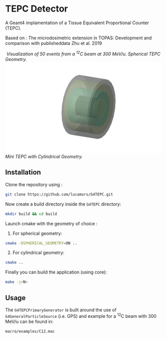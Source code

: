 # TEPC Detector

A Geant4 implamentation of a Tissue Equivalent Proportional Counter (TEPC).

Based on : The   microdosimetric   extension   in   TOPAS:   Development   and comparison with publisheddata Zhu et al. 2019

<img width="500" src="docs/tepc.svg" alt>
<em>Visualization of 50 events from a <sup>12</sup>C beam at 300 MeV/u. Spherical TEPC Geometry.</em>

<img width="500" src="docs/tepccy.svg" alt>
<em>Mini TEPC with Cylindrical Geometry.</em>

## Installation

Clone the repository using :
```bash
git clone https://github.com/lucamors/G4TEPC.git
```

Now create a build directory inside the ```G4TEPC``` directory:

```bash
mkdir build && cd build
```

Launch cmake with the geometry of choice :

1. For spherical geometry:
```bash
cmake -DSPHERICAL_GEOMETRY=ON ..
```
2. For cylindrical geometry:
```bash
cmake ..
```

Finally you can build the application (using <N> core):
```bash
make -j<N>
```

## Usage

The ```G4TEPCPrimaryGenerator``` is built around the use of ```G4GeneralParticleSource``` (i.e. GPS)
and example for a <sup>12</sup>C beam with 300 MeV/u can be found in:
```bash
macro/examples/C12.mac
```